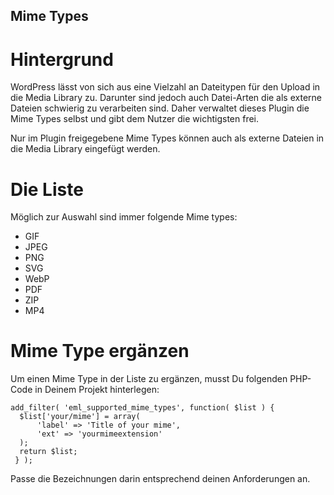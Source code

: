 ## Mime Types

# Hintergrund

WordPress lässt von sich aus eine Vielzahl an Dateitypen für den Upload in die Media Library zu. Darunter sind
jedoch auch Datei-Arten die als externe Dateien schwierig zu verarbeiten sind. Daher verwaltet dieses Plugin
die Mime Types selbst und gibt dem Nutzer die wichtigsten frei.

Nur im Plugin freigegebene Mime Types können auch als externe Dateien in die Media Library eingefügt werden.

# Die Liste

Möglich zur Auswahl sind immer folgende Mime types:

* GIF
* JPEG
* PNG
* SVG
* WebP
* PDF
* ZIP
* MP4

# Mime Type ergänzen

Um einen Mime Type in der Liste zu ergänzen, musst Du folgenden PHP-Code in Deinem Projekt hinterlegen:

```
add_filter( 'eml_supported_mime_types', function( $list ) {
  $list['your/mime'] = array(
      'label' => 'Title of your mime',
      'ext' => 'yourmimeextension'
  );
  return $list;
 } );
```

Passe die Bezeichnungen darin entsprechend deinen Anforderungen an.

